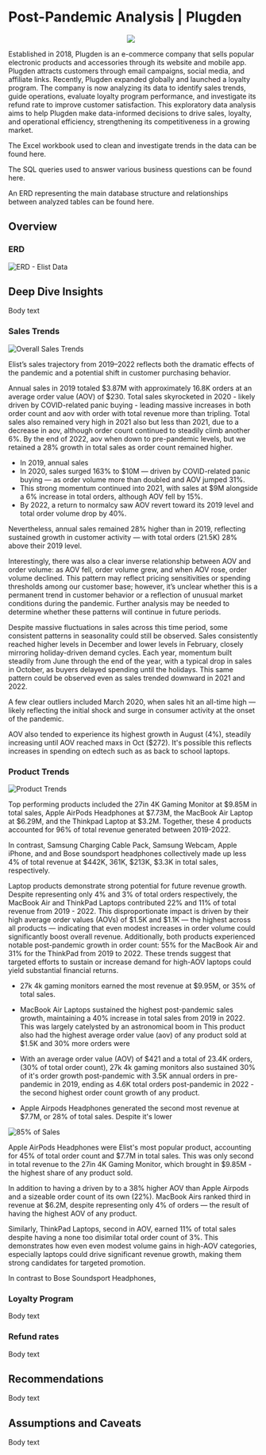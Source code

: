 # Post-Pandemic Analysis | Plugden
<p align="center">
  <img src="Images/Untitled design.png" 
       style="max-width: 49%; height: auto; display: inline-block; margin-right: 2%;" />
</p>

<!-- The real value of portfolio projects lies in your ability to explain them, learn the on-the-job frameworks, and supplement your interviews with proof of the quality of your work - not in simply doing them. 

[] Overview of company history, business model, and goals
[] Explain the “so what” of the project
[] Define important terminology, metrics, and dimensions 
-->

Established in 2018, Plugden is an e-commerce company that sells popular electronic products and accessories through its website and mobile app. Plugden attracts customers through email campaigns, social media, and affiliate links. Recently, Plugden expanded globally and launched a loyalty program. The company is now analyzing its data to identify sales trends, guide operations, evaluate loyalty program performance, and investigate its refund rate to improve customer satisfaction. This exploratory data analysis aims to help Plugden make data-informed decisions to drive sales, loyalty, and operational efficiency, strengthening its competitiveness in a growing market.

The Excel workbook used to clean and investigate trends in the data can be found here.

The SQL queries used to answer various business questions can be found here.

An ERD representing the main database structure and relationships between analyzed tables can be found here.


## Overview
<!--  
[] ERD of Dataset
[] High-level overview of findings, explained to non-technical audience 

Overview of findings in 2-3 sentences

The period from 2019 to 2022 was an eventful one for Elist. In 2019, total annual sales topped out at $3.86 M, but with the onset of the pandemic annual sales for 2020 jumped up an astronomical 163% to $10.15M, reaching all time highs. 96% of this revenue was found to be attributed to 4 products: .... 
-->

### ERD
![ERD - Elist Data](Images/ERD%20-%20Elist%20Data.png)  


## Deep Dive Insights
<!--
(bulleted list, split into sections)
- [ ]  Explain findings in detail, highlighting key trends, anomalies / outliers, and comparisons
- [ ]  Include clean visuals (pivot tables, dashboards, graphs) 
-->

Body text 

### Sales Trends

![Overall Sales Trends](Images/Overall%20Sales%20Trends%202.png)  

<!-- Summary paragraph - if you could explain your findings in a quick 20 second overview

Go one level deeper on specifics in bullets here - call out specific important details, numbers here

- try showing visual first
- paragraph below squeezes out the most from the visual that you can tell them from it
- what's the least amount you can have to get the point across?

- main metrics
- then secondary insights (not as important - or "by the ways") - ex. % of total sales is ..
- stacked bar charts for products by loyalty program
-->

Elist’s sales trajectory from 2019–2022 reflects both the dramatic effects of the pandemic and a potential shift in customer purchasing behavior.

Annual sales in 2019 totaled $3.87M with approximately 16.8K orders at an average order value (AOV) of $230. Total sales skyrocketed in 2020 - likely driven by COVID-related panic buying - leading massive increases in both order count and aov with order with total revenue more than tripling. Total sales also remained very high in 2021 also but less than 2021, due to a decrease in aov, although order count continued to steadily climb another 6%. By the end of 2022, aov when down to pre-pandemic levels, but we retained a 28% growth in total sales as order count remained higher.

- In 2019, annual sales 
- In 2020, sales surged 163% to $10M — driven by COVID-related panic buying — as order volume more than doubled and AOV jumped 31%. 
- This strong momentum continued into 2021, with sales at $9M alongside a 6% increase in total orders, although AOV fell by 15%.
- By 2022, a return to normalcy saw AOV revert toward its 2019 level and total order volume drop by 40%. 

Nevertheless, annual sales remained 28% higher than in 2019, reflecting sustained growth in customer activity — with total orders (21.5K) 28% above their 2019 level.

Interestingly, there was also a clear inverse relationship between AOV and order volume: as AOV fell, order volume grew, and when AOV rose, order volume declined. This pattern may reflect pricing sensitivities or spending thresholds among our customer base; however, it’s unclear whether this is a permanent trend in customer behavior or a reflection of unusual market conditions during the pandemic. Further analysis may be needed to determine whether these patterns will continue in future periods.

Despite massive fluctuations in sales across this time period, some consistent patterns in seasonality could still be observed. Sales consistently reached higher levels in December and lower levels in February, closely mirroring holiday-driven demand cycles. Each year, momentum built steadily from June through the end of the year, with a typical drop in sales in October, as buyers delayed spending until the holidays. This same pattern could be observed even as sales trended downward in 2021 and 2022.

A few clear outliers included March 2020, when sales hit an all-time high — likely reflecting the initial shock and surge in consumer activity at the onset of the pandemic. 

AOV also tended to experience its highest growth in August (4%), steadily increasing until AOV reached maxs in Oct ($272). It's possible this reflects increases in spending on edtech such as as back to school laptops. 


### Product Trends
![Product Trends](Images/Sales%20x%20Product.png)

Top performing products included the 27in 4K Gaming Monitor at $9.85M in total sales, Apple AirPods Headphones at $7.73M, the MacBook Air Laptop at $6.29M, and the Thinkpad Laptop at $3.2M. Together, these 4 products accounted for 96% of total revenue generated between 2019-2022. 

In contrast, Samsung Charging Cable Pack, Samsung Webcam, Apple iPhone, and and Bose soundsport headphones collectively made up less 4% of total revenue at $442K, 361K, $213K, $3.3K in total sales, respectively. 

Laptop products demonstrate strong potential for future revenue growth. Despite representing only 4% and 3% of total orders respectively, the MacBook Air and ThinkPad Laptops contributed 22% and 11% of total revenue from 2019 - 2022. This disproportionate impact is driven by their high average order values (AOVs) of $1.5K and $1.1K — the highest across all products — indicating that even modest increases in order volume could significantly boost overall revenue. Additionally, both products experienced notable post-pandemic growth in order count: 55% for the MacBook Air and 31% for the ThinkPad from 2019 to 2022. These trends suggest that targeted efforts to sustain or increase demand for high-AOV laptops could yield substantial financial returns.

- 27k 4k gaming monitors earned the most revenue at $9.95M, or 35% of total sales. 
- MacBook Air Laptops sustained the highest post-pandemic sales growth, maintaining a 40% increase in total sales from 2019 in 2022. This was largely catelysted by an astronomical boom in 
This product also had the highest average order value (aov) of any product sold at $1.5K and 30% more orders were 

- With an average order value (AOV) of $421 and a total of 23.4K orders, (30% of total order count), 27k 4k gaming monitors also sustained 30% of it's order growth post-pandemic with 3.5K annual orders in pre-pandemic in 2019, ending as 4.6K total orders post-pandemic in 2022 - the second highest order count growth of any product.

- Apple Airpods Headphones generated the second most revenue at $7.7M, or 28% of total sales. Despite it's lower 

![85% of Sales](Images/3%20Products.png) 

Apple AirPods Headphones were Elist's most popular product, accounting for 45% of total order count and $7.7M in total sales. This was only second in total revenue to the 27in 4K Gaming Monitor, which brought in $9.85M - the highest share of any product sold. 

In addition to having a driven by to a 38% higher AOV than Apple Airpods and a sizeable order count of its own (22%). MacBook Airs ranked third in revenue at $6.2M, despite representing only 4% of orders — the result of having the highest AOV of any product. 

Similarly, ThinkPad Laptops, second in AOV, earned 11% of total sales despite having a none too disimilar total order count of 3%. This demonstrates how even even modest volume gains in high-AOV categories, especially laptops could drive significant revenue growth, making them strong candidates for targeted promotion.

In contrast to Bose Soundsport Headphones,

### Loyalty Program
Body text



### Refund rates
Body text

## Recommendations 
<!--
(bulleted list, split into sections)
[] Give guidance on areas to further investigate and changes to make based on your findings
[] Bring in company context by mentioning which teams these recommendations apply to
-->
Body text

## Assumptions and Caveats
<!--
(bullets)
[] List any assumptions you made throughout the project or caveats about data issues
-->
Body text





<!--
<p align="center">
  <img src="Images/Order Count is what&apos;s sustaining sales growth post-pandemic.png" 
       style="max-width: 49%; height: auto; display: inline-block; margin-right: 2%;" />
  <img src="Images/AOV vs Order Count.png" 
       style="max-width: 49%; height: auto; display: inline-block;" />
</p>

<p align="center">
  <img src="Images/Order Count is what&apos;s sustaining sales growth post-pandemic.png" 
       style="max-width: 49%; height: auto; display: inline-block; margin-right: 2%;" />
  <img src="Images/AOV vs Order Count.png" 
       style="max-width: 49%; height: auto; display: inline-block;" />

<p align="center">
  <img src="Images/Monthly Trends by Year - Table.png" 
       style="max-width: 49%; height: auto; display: inline-block; margin-right: 2%;" />
  <img src="Images/Monthly Trends by Year - Chart.png" 
       style="max-width: 49%; height: auto; display: inline-block;" />
</p>

</p>
-->

